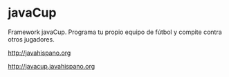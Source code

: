 javaCup
=======

Framework javaCup. Programa tu propio equipo de fútbol y compite contra otros jugadores.

http://javahispano.org

http://javacup.javahispano.org
